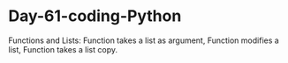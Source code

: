 # Day-61-coding-Python
Functions and Lists: Function takes a list as argument, Function modifies a list, Function takes a list copy.
